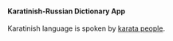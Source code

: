 #### Karatinish-Russian Dictionary App

Karatinish language is spoken by [karata people](https://en.wikipedia.org/wiki/Karata_people).
